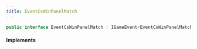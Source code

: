 ```yaml
---
title: EventCsWinPanelMatch
---
```


```csharp
public interface EventCsWinPanelMatch : IGameEvent<EventCsWinPanelMatch>
```

#### Implements

